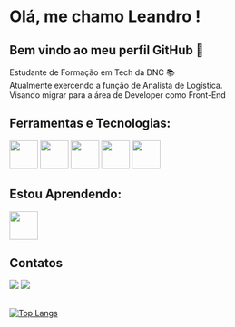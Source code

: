 # Olá, me chamo Leandro ! 
## Bem vindo ao meu perfil GitHub 👋

Estudante de Formação em Tech da DNC 📚<br>
Atualmente exercendo a função de Analista de Logística.<br>
Visando migrar para a área de Developer como Front-End

## Ferramentas e Tecnologias:

<img src="https://cdn.jsdelivr.net/gh/devicons/devicon/icons/css3/css3-original-wordmark.svg" width="50" height="50" /> <img src="https://cdn.jsdelivr.net/gh/devicons/devicon/icons/html5/html5-original-wordmark.svg" width="50" height="50" /> <img src="https://cdn.jsdelivr.net/gh/devicons/devicon/icons/javascript/javascript-original.svg" width="50" height="50" /> <img src="https://cdn.jsdelivr.net/gh/devicons/devicon/icons/git/git-original-wordmark.svg" width="50" height="50" /> <img src="https://cdn.jsdelivr.net/gh/devicons/devicon/icons/bootstrap/bootstrap-original-wordmark.svg" width="50" height="50" />


## Estou Aprendendo:

 <img src="https://cdn.jsdelivr.net/gh/devicons/devicon/icons/react/react-original-wordmark.svg" width="50" height="50" />

## Contatos

<div>
<a href="https://www.linkedin.com/in/leandrohelfer" target="_blank"><img src="https://img.shields.io/badge/-LinkedIn-%230077B5?style=for-the-badge&logo=linkedin&logoColor=white" target="_blank"></a>   
<a href="https://instagram.com/leandrohelfer" target="_blank"><img src="https://img.shields.io/badge/-Instagram-%23E4405F?style=for-the-badge&logo=instagram&logoColor=white" target="_blank"></a>
</div> <br>


[![Top Langs](https://github-readme-stats.vercel.app/api/top-langs/?username=LeandroHelfer&layout=compact&langs_count=7&theme=dracula)](https://github.com/LeandroHelfer/github-readme-stats) <br>




          
          
